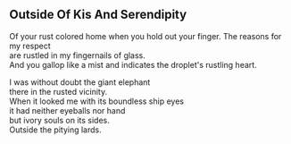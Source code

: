 Outside Of Kis And Serendipity
------------------------------
Of your rust colored home when you hold out your finger. The reasons for my respect  
are rustled in my fingernails of glass.  
And you gallop like a mist and indicates the droplet's rustling heart.  
  
I was without doubt the giant elephant  
there in the rusted vicinity.  
When it looked me with its boundless ship eyes  
it had neither eyeballs nor hand  
but ivory souls on its sides.  
Outside the pitying lards.  
